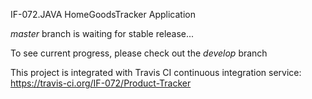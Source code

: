 IF-072.JAVA
HomeGoodsTracker Application

*master* branch is waiting for stable release...

To see current progress, please check out the *develop* branch

This project is integrated with Travis CI continuous integration service: https://travis-ci.org/IF-072/Product-Tracker
